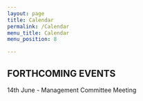 ```yaml
---
layout: page
title: Calendar
permalink: /Calendar
menu_title: Calendar
menu_position: 8

---
```

## FORTHCOMING EVENTS

14th June - Management Committee Meeting





